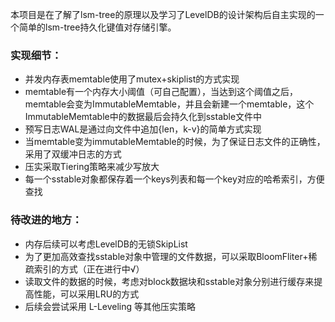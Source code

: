 本项目是在了解了lsm-tree的原理以及学习了LevelDB的设计架构后自主实现的一个简单的lsm-tree持久化键值对存储引擎。

### 实现细节：

- 并发内存表memtable使用了mutex+skiplist的方式实现
- memtable有一个内存大小阈值（可自己配置），当达到这个阈值之后，memtable会变为ImmutableMemtable，并且会新建一个memtable，这个ImmutableMemtable中的数据最后会持久化到sstable文件中
- 预写日志WAL是通过向文件中追加{len，k-v}的简单方式实现
- 当memtable变为immutableMemtable的时候，为了保证日志文件的正确性，采用了双缓冲日志的方式
- 压实采取Tiering策略来减少写放大
- 每一个sstable对象都保存着一个keys列表和每一个key对应的哈希索引，方便查找

### 待改进的地方：

- 内存后续可以考虑LevelDB的无锁SkipList
- 为了更加高效查找sstable对象中管理的文件数据，可以采取BloomFliter+稀疏索引的方式（正在进行中√）
- 读取文件的数据的时候，考虑对block数据块和sstable对象分别进行缓存来提高性能，可以采用LRU的方式
- 后续会尝试采用 L-Leveling 等其他压实策略

